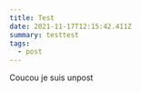 ```yaml
---
title: Test
date: 2021-11-17T12:15:42.411Z
summary: testtest
tags:
  - post
---
```

Coucou je suis unpost